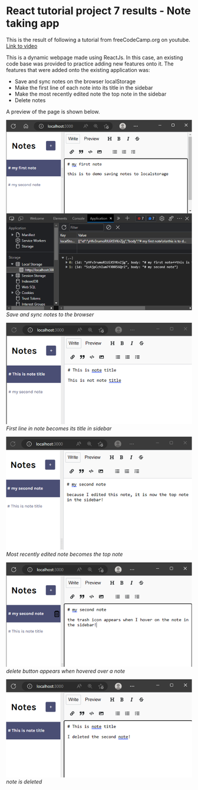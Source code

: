 # React tutorial project 7 results - Note taking app

This is the result of following a tutorial from freeCodeCamp.org on youtube. [Link to video](https://www.youtube.com/watch?v=bMknfKXIFA8&t=12s&ab_channel=freeCodeCamp.org)

This is a dynamic webpage made using ReactJs. In this case, an existing code base was provided to practice adding new features onto it. The features that were added onto the existing application was:
<ul>
    <li>Save and sync notes on the browser localStorage</li>
    <li>Make the first line of each note into its title in the sidebar</li>
    <li>Make the most recently edited note the top note in the sidebar</li>
    <li>Delete notes</li>
</ul>

A preview of the page is shown below.

![Preview image](https://github.com/mhdrofiq/react-tutorial-project-7/blob/master/preview1.png)
<br><i>Save and sync notes to the browser</i>

![Preview image](https://github.com/mhdrofiq/react-tutorial-project-7/blob/master/preview2.png)
<br><i>First line in note becomes its title in sidebar</i>

![Preview image](https://github.com/mhdrofiq/react-tutorial-project-7/blob/master/preview3.png)
<br><i>Most recently edited note becomes the top note</i>

![Preview image](https://github.com/mhdrofiq/react-tutorial-project-7/blob/master/preview4.png)
<br><i>delete button appears when hovered over a note</i>

![Preview image](https://github.com/mhdrofiq/react-tutorial-project-7/blob/master/preview5.png)
<br><i>note is deleted</i>